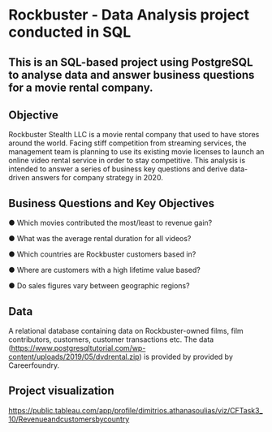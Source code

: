 # Rockbuster - Data Analysis project conducted in SQL

## This is an SQL-based project using PostgreSQL to analyse data and answer business questions for a movie rental company.

## Objective

Rockbuster Stealth LLC is a movie rental company that used to have stores around the world. Facing stiff competition from streaming services, the management team is planning to use its existing movie licenses to launch an online video rental service in order to stay competitive. This analysis is intended to answer a series of business key questions and derive data-driven answers for company strategy in 2020.

## Business Questions and Key Objectives

● Which movies contributed the most/least to revenue gain?

● What was the average rental duration for all videos?

● Which countries are Rockbuster customers based in?

● Where are customers with a high lifetime value based?

● Do sales figures vary between geographic regions?

## Data

A relational database containing data on Rockbuster-owned films, film contributors, customers, customer transactions etc. The data (https://www.postgresqltutorial.com/wp-content/uploads/2019/05/dvdrental.zip) is provided by provided by Careerfoundry.

## Project visualization
https://public.tableau.com/app/profile/dimitrios.athanasoulias/viz/CFTask3_10/Revenueandcustomersbycountry
